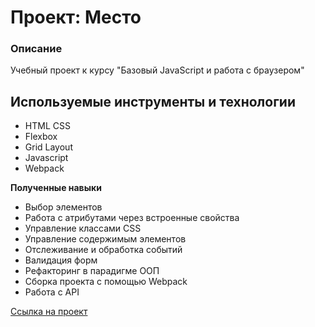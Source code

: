 # Проект: Место

### Описание
Учебный проект к курсу
"Базовый JavaScript и работа с браузером"

## Используемые инструменты и технологии
* HTML CSS
* Flexbox
* Grid Layout
* Javascript
* Webpack

**Полученные навыки**
* Выбор элементов
* Работа с атрибутами через встроенные свойства
* Управление классами CSS
* Управление содержимым элементов
* Отслеживание и обработка событий
* Валидация форм
* Рефакторинг в парадигме ООП
* Сборка проекта с помощью Webpack
* Работа с API

[Ссылка на проект](https://samoshiny.github.io/mesto/)
